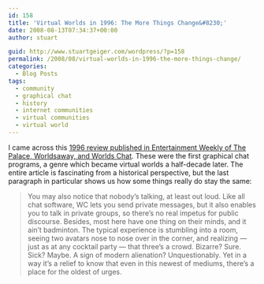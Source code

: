 ```yaml
---
id: 158
title: 'Virtual Worlds in 1996: The More Things Change&#8230;'
date: 2008-08-13T07:34:37+00:00
author: stuart

guid: http://www.stuartgeiger.com/wordpress/?p=158
permalink: /2008/08/virtual-worlds-in-1996-the-more-things-change/
categories:
  - Blog Posts
tags:
  - community
  - graphical chat
  - history
  - internet communities
  - virtual communities
  - virtual world
---
```

I came across this [1996 review published in Entertainment Weekly of The Palace, Worldsaway, and Worlds Chat](http://www.ew.com/ew/article/0,,292351,00.html). These were the first graphical chat programs, a genre which became virtual worlds a half-decade later. The entire article is fascinating from a historical perspective, but the last paragraph in particular shows us how some things really do stay the same:

> You may also notice that nobody&#8217;s talking, at least out loud. Like all chat software, WC lets you send private messages, but it also enables you to talk in private groups, so there&#8217;s no real impetus for public discourse. Besides, most here have one thing on their minds, and it ain&#8217;t badminton. The typical experience is stumbling into a room, seeing two avatars nose to nose over in the corner, and realizing — just as at any cocktail party — that three&#8217;s a crowd. Bizarre? Sure. Sick? Maybe. A sign of modern alienation? Unquestionably. Yet in a way it&#8217;s a relief to know that even in this newest of mediums, there&#8217;s a place for the oldest of urges.